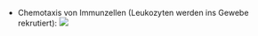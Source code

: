 - Chemotaxis von Immunzellen (Leukozyten werden ins Gewebe rekrutiert):
![](Pasted%20image%2020250514140101.png)
